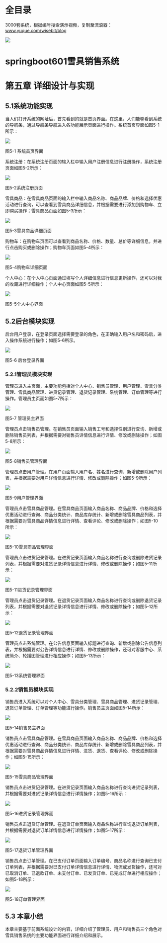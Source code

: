 # 全目录

3000套系统，根据编号搜索演示视频，复制至流浪器：www.yuque.com/wisebit/blog


![](https://bitwise.oss-cn-heyuan.aliyuncs.com/2024/11/06/qq_wechat.png)

# springboot601雪具销售系统

# 第五章 详细设计与实现
## 5.1系统功能实现
当人们打开系统的网址后，首先看到的就是首页界面。在这里，人们能够看到系统的导航条，通过导航条导航进入各功能展示页面进行操作。系统首页界面如图5-1所示：

![](/md/blog.014.png)

图5-1 系统首页界面

系统注册：在系统注册页面的输入栏中输入用户注册信息进行注册操作，系统注册页面如图5-2所示：

![](/md/blog.015.png)

图5-2系统注册页面

雪具商品：在雪具商品页面的输入栏中输入商品名称、商品品牌、价格和选择优惠活动进行查询，可以查看到雪具商品详细信息，并根据需要进行添加到购物车、立即购买操作；雪具商品页面如图5-3所示：

![](/md/blog.016.png)

图5-3雪具商品详细页面

购物车：在购物车页面可以查看到商品名称、价格、数量、总价等详细信息，并进行点击购买或删除操作；购物车页面如图5-4所示：

![](/md/blog.017.png)

图5-4购物车详细页面

个人中心：在个人中心页面通过填写个人详细信息进行信息更新操作，还可以对我的收藏进行详细操作；个人中心页面如图5-5所示：

![](/md/blog.018.png)

图5-5个人中心界面

## 5.2后台模块实现
后台用户登录，在登录页面选择需要登录的角色，在正确输入用户名和密码后，进入操作系统进行操作；如图5-6所示。                               

![](/md/blog.019.png)

图5-6 后台登录界面
### 5.2.1管理员模块实现
管理员进入主页面，主要功能包括对个人中心、销售员管理、用户管理、雪具分类管理、雪具商品管理、进货记录管理、退货记录管理、系统管理、订单管理等进行操作。管理员主页面如图5-7所示：

![](/md/blog.020.png)

图5-7 管理员主界面

管理员点击销售员管理。在销售员页面输入销售工号和选择性别进行查询、新增或删除销售员列表，并根据需要对销售员详情信息进行详情、修改或删除操作；如图5-8所示：

![](/md/blog.021.png)

图5-8销售员管理界面

管理员点击用户管理。在用户页面输入用户名、姓名进行查询、新增或删除用户列表，并根据需要对用户详情信息进行详情、修改或删除操作；如图5-9所示：

![](/md/blog.022.png)

图5-9用户管理界面

管理员点击雪具商品管理。在雪具商品页面输入商品名称、商品品牌、价格和选择优惠活动进行查询、商品分类统计、商品库存统计、新增或删除雪具商品列表，并根据需要对雪具商品详情信息进行详情、查看评论、修改或删除操作；如图5-10所示：

![](/md/blog.023.png)

图5-10雪具商品管理界面

管理员点击进货记录管理。在进货记录页面输入商品名称进行查询或删除进货记录列表，并根据需要对进货记录详情信息进行详情、修改或删除操作；如图5-11所示：

![](/md/blog.024.png)

图5-11进货记录管理界面

管理员点击退货记录管理。在退货记录页面输入商品名称进行查询或删除退货记录列表，并根据需要对退货记录详情信息进行详情、修改或删除操作；如图5-12所示：

![](/md/blog.025.png)

图5-12退货记录管理界面

管理员点击系统管理。在公告信息页面输入标题进行查询、新增或删除公告信息列表，并根据需要对公告详情信息进行详情、修改或删除操作，还可对客服中心、系统简介、轮播图管理进行相应操作；如图5-13所示：

![](/md/blog.026.png)

图5-13系统管理界面

### 5.2.2销售员模块实现
销售员进入系统可以对个人中心、雪具分类管理、雪具商品管理、进货记录管理、退货订单管理、订单管理等功能进行操作。销售员主页面如图5-14所示：

![](/md/blog.027.png)

图5-14销售员主界面

销售员点击雪具商品管理。在雪具商品页面输入商品名称、商品品牌、价格和选择优惠活动进行查询、商品分类统计、商品库存统计、新增或删除雪具商品列表，并根据需要对雪具商品详情信息进行详情、进货、退货、查看评论、修改或删除操作；如图5-15所示：

![](/md/blog.028.png)

图5-15雪具商品管理界面

销售员点击进货记录管理。在进货记录页面输入商品名称进行查询进货记录列表，并根据需要对进货记录详情信息进行详情操作；如图5-16所示：

![](/md/blog.016.png)

图5-16进货记录管理界面

销售员点击退货订单管理。在退货订单页面输入商品名称进行查询退货订单列表，并根据需要对退货订单详情信息进行详情操作；如图5-17所示：

![](/md/blog.029.png)

图5-17退货订单管理界面

销售员点击订单管理。在已支付订单页面输入订单编号、商品名称进行查询已支付订单列表，并根据需要对已支付订单详情信息进行详情、物流或发货操作，还可对已取消订单、已退款订单、未支付订单、已发货订单、已完成订单进行相应操作；如图5-18所示：

![](/md/blog.030.png)

图5-18订单管理界面

## 5.3 本章小结
本章主要基于前面系统设计的内容，详细介绍了管理员、用户和销售员三个角色对雪具销售系统的主要功能界面进行详细介绍和展示。











